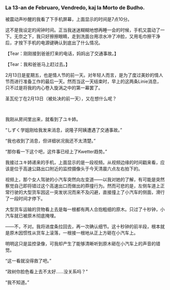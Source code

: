 ### La 13-an de Februaro, Vendredo, kaj la Morto de Budho.

被震动声吵醒的我看了下手机屏幕，上面显示的时间是7点10分。

这不是我设定的闹钟时间。正当我迷迷糊糊地想再睡一会的时候，手机又震动了一下。无奈之下，我只好擦擦眼睛，走到洗面台用凉水冲了冲脸，又用毛巾擦干净后，才按下手机的电源键确认到底出了什么情况。

【Tear：刚刚接到爸爸打来的电话，妈妈出了交通事故。】

【Tear：我和爸爸马上赶过去。】

2月13日是星期五，也是情人节的前一天。对年轻人而言，是为了度过美妙的情人节而进行准备工作的最后一天。然而当这一天结束时，早上的这两条Linie消息，只不过是将我的内心卷入旋涡之中的第一幕罢了。

圣瓦伦丁在2月13日（被处决的前一天），又在想什么呢？

&emsp;

我刚从房间里出来，就看到了ユキ姉。

“しずく学姐刚给我发来消息，说隆子阿姨遭遇了交通事故。”

“我也收到了消息，但详细状况我还不太清楚。”

“那你看一下这个吧，这件事已经上了Kwetter趋势。”

我接过ユキ姉递来的手机，上面显示的是一段视频。从视频边缘的时间戳来看，应该是位于高速公路出口附近的监控摄像头于今天清晨六点左右拍下的。

视频上，那个女人驾驶的小汽车突然向左变道——以我对她的了解，有可能是突然察觉自己即将错过这个高速出口而做出的莽撞行为。然而可悲的是，左侧车道上正常行驶的大型货车因这一突发状况而来不及闪避，直接撞上了小汽车的侧面，滑行了一段时间才停下。

大型货车运输的货物看上去是每一根都有两人合抱粗细的原木。只过了十秒钟，小汽车就已被原木彻底掩埋。

——不，不对。我将进度条拉回去，再一次确认细节。这十秒钟的前半段，根本就是原木因惯性从货车上滚落，一根接一根地从正上方砸在小汽车上。

明明这只是监控录像，可我却产生了能够清晰听到原木砸在小汽车上的声音的错觉。

“这一看就没得救了吧。”

“政树你脸色看上去不太好……没关系吗？”

“我不知道。”


